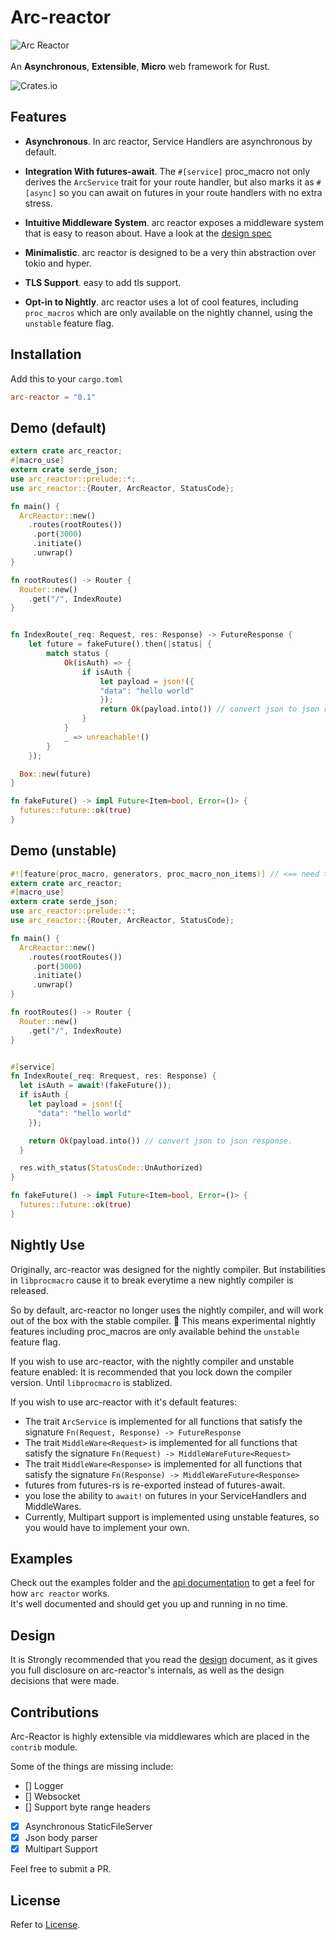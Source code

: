 # Arc-reactor

![Arc Reactor](https://preview.ibb.co/dFjdxH/Arc_reactor.png "Arc-Reactor: Asynchronous, Extensible, Micro web framework for Rust.")
<br/><br/>
An **Asynchronous**, **Extensible**, **Micro** web framework for Rust.

![Crates.io](https://img.shields.io/crates/d/arc-reactor.svg)

## Features

* **Asynchronous**. In arc reactor, Service Handlers are asynchronous by default.

* **Integration With futures-await**. The `#[service]` proc_macro not only derives the `ArcService` trait for your route handler, but also marks it as `#[async]` so you can await on futures in your route handlers with no extra stress.

* **Intuitive Middleware System**. arc reactor exposes a middleware system that is easy to reason about. Have a look at the [design spec](./DESIGN.md)

* **Minimalistic**. arc reactor is designed to be a very thin abstraction over tokio and hyper.

* **TLS Support**. easy to add tls support.

* **Opt-in to Nightly**. arc reactor uses a lot of cool features, including `proc_macros` which are only available on the nightly channel, using the `unstable` feature flag.

## Installation

Add this to your `cargo.toml`

```toml
arc-reactor = "0.1"
```

## Demo (default)

```rust
extern crate arc_reactor;
#[macro_use]
extern crate serde_json;
use arc_reactor::prelude::*;
use arc_reactor::{Router, ArcReactor, StatusCode};

fn main() {
  ArcReactor::new()
    .routes(rootRoutes())
     .port(3000)
     .initiate()
     .unwrap()
}

fn rootRoutes() -> Router {
  Router::new()
    .get("/", IndexRoute)
}


fn IndexRoute(_req: Request, res: Response) -> FutureResponse {
	let future = fakeFuture().then(|status| {
		match status {
			Ok(isAuth) => {
				if isAuth {
    				let payload = json!({
    			  	"data": "hello world"
    				});
    				return Ok(payload.into()) // convert json to json response.
  				}
			}
			_ => unreachable!()
		}
	});

  Box::new(future)
}

fn fakeFuture() -> impl Future<Item=bool, Error=()> {
  futures::future::ok(true)
}
```

## Demo (unstable)

```rust
#![feature(proc_macro, generators, proc_macro_non_items)] // <== need to add this.
extern crate arc_reactor;
#[macro_use]
extern crate serde_json;
use arc_reactor::prelude::*;
use arc_reactor::{Router, ArcReactor, StatusCode};

fn main() {
  ArcReactor::new()
    .routes(rootRoutes())
     .port(3000)
     .initiate()
     .unwrap()
}

fn rootRoutes() -> Router {
  Router::new()
    .get("/", IndexRoute)
}


#[service]
fn IndexRoute(_req: Rrequest, res: Response) {
  let isAuth = await!(fakeFuture());
  if isAuth {
    let payload = json!({
      "data": "hello world"
    });

    return Ok(payload.into()) // convert json to json response.
  }

  res.with_status(StatusCode::UnAuthorized)
}

fn fakeFuture() -> impl Future<Item=bool, Error=()> {
  futures::future::ok(true)
}
```

## Nightly Use

Originally, arc-reactor was designed for the nightly compiler.
But instabilities in `libprocmacro` cause it to break everytime a new nightly compiler is released.

So by default, arc-reactor no longer uses the nightly compiler, and will work out of the box with the stable compiler. 🎉
This means experimental nightly features including proc_macros are only available behind the `unstable` feature flag.

If you wish to use arc-reactor, with the nightly compiler and unstable feature enabled:
It is recommended that you lock down the compiler version. Until `libprocmacro` is stablized.

If you wish to use arc-reactor with it's default features:
  - The trait `ArcService` is implemented for all functions that satisfy the signature `Fn(Request, Response) -> FutureResponse`
  - The trait `MiddleWare<Request>` is implemented for all functions that satisfy the signature `Fn(Request) -> MiddleWareFuture<Request>`
  - The trait `MiddleWare<Response>` is implemented for all functions that satisfy the signature `Fn(Response) -> MiddleWareFuture<Response>`
  - futures from futures-rs is re-exported instead of futures-await.
  - you lose the ability to `await!` on futures in your ServiceHandlers and MiddleWares.
  - Currently, Multipart support is implemented using unstable features, so you would have to implement your own.

## Examples

Check out the examples folder and the [api documentation](https://docs.rs/arc-reactor/~0.1) to get a feel for how `arc reactor` works.
<br>
It's well documented and should get you up and running in no time.

## Design
It is Strongly recommended that you read the [design](./DESIGN.md) document, as it gives you full disclosure on arc-reactor's internals,
as well as the design decisions that were made.

## Contributions
Arc-Reactor is highly extensible via middlewares which are placed in the `contrib` module.

Some of the things are missing include:
 - [] Logger
 - [] Websocket
 - [] Support byte range headers
 - [x] Asynchronous StaticFileServer
 - [x] Json body parser
 - [x] Multipart Support

Feel free to submit a PR.

## License

Refer to [License](https://github.com/SeunLanLege/arc-reactor/blob/master/LICENSE).
